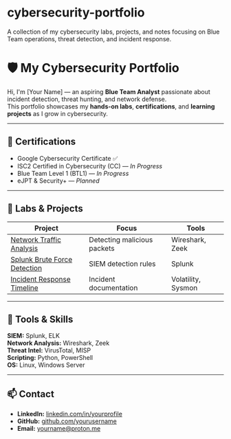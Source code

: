 # cybersecurity-portfolio
A collection of my cybersecurity labs, projects, and notes focusing on Blue Team operations, threat detection, and incident response.

# 🛡️ My Cybersecurity Portfolio

Hi, I'm [Your Name] — an aspiring **Blue Team Analyst** passionate about incident detection, threat hunting, and network defense.  
This portfolio showcases my **hands-on labs**, **certifications**, and **learning projects** as I grow in cybersecurity.

---

## 🧰 Certifications
- Google Cybersecurity Certificate ✅
- ISC2 Certified in Cybersecurity (CC) — *In Progress*
- Blue Team Level 1 (BTL1) — *In Progress*
- eJPT & Security+ — *Planned*

---

## 🔬 Labs & Projects
| Project | Focus | Tools |
|----------|--------|-------|
| [Network Traffic Analysis](Labs/Network-Analysis/README.md) | Detecting malicious packets | Wireshark, Zeek |
| [Splunk Brute Force Detection](Labs/Splunk-Investigation/README.md) | SIEM detection rules | Splunk |
| [Incident Response Timeline](Labs/IR-Timeline/README.md) | Incident documentation | Volatility, Sysmon |

---

## 🧠 Tools & Skills
**SIEM:** Splunk, ELK  
**Network Analysis:** Wireshark, Zeek  
**Threat Intel:** VirusTotal, MISP  
**Scripting:** Python, PowerShell  
**OS:** Linux, Windows Server

---

## 📫 Contact
- **LinkedIn:** [linkedin.com/in/yourprofile](#)
- **GitHub:** [github.com/yourusername](#)
- **Email:** yourname@proton.me
